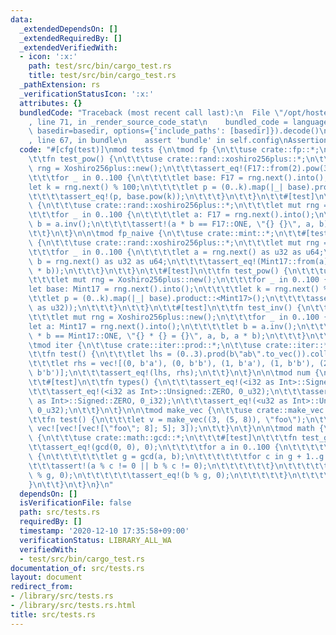 ```yaml
---
data:
  _extendedDependsOn: []
  _extendedRequiredBy: []
  _extendedVerifiedWith:
  - icon: ':x:'
    path: test/src/bin/cargo_test.rs
    title: test/src/bin/cargo_test.rs
  _pathExtension: rs
  _verificationStatusIcon: ':x:'
  attributes: {}
  bundledCode: "Traceback (most recent call last):\n  File \"/opt/hostedtoolcache/Python/3.9.1/x64/lib/python3.9/site-packages/onlinejudge_verify/documentation/build.py\"\
    , line 71, in _render_source_code_stat\n    bundled_code = language.bundle(stat.path,\
    \ basedir=basedir, options={'include_paths': [basedir]}).decode()\n  File \"/opt/hostedtoolcache/Python/3.9.1/x64/lib/python3.9/site-packages/onlinejudge_verify/languages/user_defined.py\"\
    , line 67, in bundle\n    assert 'bundle' in self.config\nAssertionError\n"
  code: "#[cfg(test)]\nmod tests {\n\tmod fp {\n\t\tuse crate::fp::*;\n\t\t#[test]\n\
    \t\tfn test_pow() {\n\t\t\tuse crate::rand::xoshiro256plus::*;\n\t\t\tlet mut\
    \ rng = Xoshiro256plus::new();\n\t\t\tassert_eq!(F17::from(2).pow(3), F17::from(8));\n\
    \t\t\tfor _ in 0..100 {\n\t\t\t\tlet base: F17 = rng.next().into();\n\t\t\t\t\
    let k = rng.next() % 100;\n\t\t\t\tlet p = (0..k).map(|_| base).product::<F17>();\n\
    \t\t\t\tassert_eq!(p, base.pow(k));\n\t\t\t}\n\t\t}\n\t\t#[test]\n\t\tfn test_inv()\
    \ {\n\t\t\tuse crate::rand::xoshiro256plus::*;\n\t\t\tlet mut rng = Xoshiro256plus::new();\n\
    \t\t\tfor _ in 0..100 {\n\t\t\t\tlet a: F17 = rng.next().into();\n\t\t\t\tlet\
    \ b = a.inv();\n\t\t\t\tassert!(a * b == F17::ONE, \"{} {}\", a, b);\n\t\t\t}\n\
    \t\t}\n\t}\n\n\tmod fp_naive {\n\t\tuse crate::mint::*;\n\t\t#[test]\n\t\tfn test_mul()\
    \ {\n\t\t\tuse crate::rand::xoshiro256plus::*;\n\t\t\tlet mut rng = Xoshiro256plus::new();\n\
    \t\t\tfor _ in 0..100 {\n\t\t\t\tlet a = rng.next() as u32 as u64;\n\t\t\t\tlet\
    \ b = rng.next() as u32 as u64;\n\t\t\t\tassert_eq!(Mint17::from(a) * b, Mint17::from(a\
    \ * b));\n\t\t\t}\n\t\t}\n\t\t#[test]\n\t\tfn test_pow() {\n\t\t\tuse crate::rand::xoshiro256plus::*;\n\
    \t\t\tlet mut rng = Xoshiro256plus::new();\n\t\t\tfor _ in 0..100 {\n\t\t\t\t\
    let base: Mint17 = rng.next().into();\n\t\t\t\tlet k = rng.next() % 100;\n\t\t\
    \t\tlet p = (0..k).map(|_| base).product::<Mint17>();\n\t\t\t\tassert_eq!(p, base.pow(k\
    \ as u32));\n\t\t\t}\n\t\t}\n\t\t#[test]\n\t\tfn test_inv() {\n\t\t\tuse crate::rand::xoshiro256plus::*;\n\
    \t\t\tlet mut rng = Xoshiro256plus::new();\n\t\t\tfor _ in 0..100 {\n\t\t\t\t\
    let a: Mint17 = rng.next().into();\n\t\t\t\tlet b = a.inv();\n\t\t\t\tassert!(a\
    \ * b == Mint17::ONE, \"{} * {} = {}\", a, b, a * b);\n\t\t\t}\n\t\t}\n\t}\n\n\
    \tmod iter {\n\t\tuse crate::iter::prod::*;\n\t\tuse crate::iter::*;\n\t\t#[test]\n\
    \t\tfn test() {\n\t\t\tlet lhs = (0..3).prod(b\"ab\".to_vec()).collect_vec();\n\
    \t\t\tlet rhs = vec![(0, b'a'), (0, b'b'), (1, b'a'), (1, b'b'), (2, b'a'), (2,\
    \ b'b')];\n\t\t\tassert_eq!(lhs, rhs);\n\t\t}\n\t}\n\n\tmod num {\n\t\tuse crate::int::*;\n\
    \t\t#[test]\n\t\tfn types() {\n\t\t\tassert_eq!(<i32 as Int>::Signed::ZERO, 0_i32);\n\
    \t\t\tassert_eq!(<i32 as Int>::Unsigned::ZERO, 0_u32);\n\t\t\tassert_eq!(<u32\
    \ as Int>::Signed::ZERO, 0_i32);\n\t\t\tassert_eq!(<u32 as Int>::Unsigned::ZERO,\
    \ 0_u32);\n\t\t}\n\t}\n\n\tmod make_vec {\n\t\tuse crate::make_vec::*;\n\t\t#[test]\n\
    \t\tfn test() {\n\t\t\tlet v = make_vec((3, (5, 8)), \"foo\");\n\t\t\tassert_eq!(v,\
    \ vec![vec![vec![\"foo\"; 8]; 5]; 3]);\n\t\t}\n\t}\n\n\tmod math {\n\t\tmod gcd\
    \ {\n\t\t\tuse crate::math::gcd::*;\n\t\t\t#[test]\n\t\t\tfn test_gcd() {\n\t\t\
    \t\tassert_eq!(gcd(0, 0), 0);\n\t\t\t\tfor a in 0..100 {\n\t\t\t\t\tfor b in 1..100\
    \ {\n\t\t\t\t\t\tlet g = gcd(a, b);\n\t\t\t\t\t\tfor c in g + 1..g {\n\t\t\t\t\
    \t\t\tassert!(a % c != 0 || b % c != 0);\n\t\t\t\t\t\t}\n\t\t\t\t\t\tassert_eq!(a\
    \ % g, 0);\n\t\t\t\t\t\tassert_eq!(b % g, 0);\n\t\t\t\t\t}\n\t\t\t\t}\n\t\t\t\
    }\n\t\t}\n\t}\n}\n"
  dependsOn: []
  isVerificationFile: false
  path: src/tests.rs
  requiredBy: []
  timestamp: '2020-12-10 17:35:58+09:00'
  verificationStatus: LIBRARY_ALL_WA
  verifiedWith:
  - test/src/bin/cargo_test.rs
documentation_of: src/tests.rs
layout: document
redirect_from:
- /library/src/tests.rs
- /library/src/tests.rs.html
title: src/tests.rs
---
```

